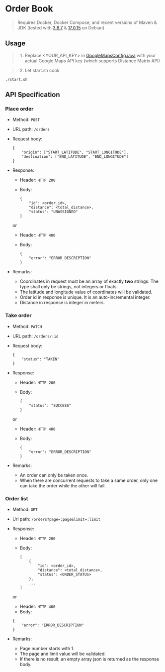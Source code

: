 # Order Book

> Requires Docker, Docker Compose, and recent versions of Maven & JDK (tested with [3.8.7](https://packages.debian.org/bookworm/maven) & [17.0.15](https://packages.debian.org/bookworm/default-jdk) on Debian)

## Usage
> 1. Replace <YOUR_API_KEY> in [GoogleMapsConfig.java](https://github.com/kk9uk/Order_Book/blob/main/app/src/main/java/kk9uk/OrderBook/config/GoogleMapsConfig.java) with your actual Google Maps API key (which supports Distance Matrix API)

> 2. Let start.sh cook

    ./start.sh

## API Specification

### Place order
- Method: `POST`
- URL path: `/orders`
- Request body:

  ```
  {
      "origin": ["START_LATITUDE", "START_LONGITUDE"],
      "destination": ["END_LATITUDE", "END_LONGITUDE"]
  }
  ```

- Response:

  - Header: `HTTP 200`
  - Body:
  
    ```
    {
        "id": <order_id>,
        "distance": <total_distance>,
        "status": "UNASSIGNED"
    }
    ```
    
  or  

  - Header: `HTTP 400`
  - Body:

    ```
    {
        "error": "ERROR_DESCRIPTION"
    }
    ```

- Remarks:

    - Coordinates in request must be an array of exactly **two** strings. The type shall only be strings, not integers or floats.
    - The latitude and longitude value of coordinates will be validated.
    - Order id in response is unique. It is an auto-incremental integer.
    - Distance in response is integer in meters.

### Take order
- Method: `PATCH`
- URL path: `/orders/:id`
- Request body:

  ```
  {
      "status": "TAKEN"
  }
  ```
  
- Response:

  - Header: `HTTP 200`
  - Body:
  
    ```
    {
        "status": "SUCCESS"
    }
    ```
    
  or

  - Header: `HTTP 400`
  - Body:
  
    ```
    {
        "error": "ERROR_DESCRIPTION"
    }
    ```

- Remarks:

    - An order can only be taken once.
    - When there are concurrent requests to take a same order, only one can take the order while the other will fail.

### Order list
- Method: `GET`
- Url path: `/orders?page=:page&limit=:limit`
- Response:

  - Header: `HTTP 200`
  - Body:
  
    ```
    [
        {
            "id": <order_id>,
            "distance": <total_distance>,
            "status": <ORDER_STATUS>
        },
        ...
    ]
    ```

  or

  - Header: `HTTP 400`
  - Body:

  ```
  {
      "error": "ERROR_DESCRIPTION"
  }
  ```

- Remarks:

    - Page number starts with 1.
    - The page and limit value will be validated.
    - If there is no result, an empty array json is returned as the response body.
